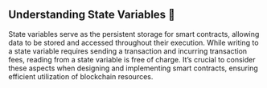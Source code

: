 ## Understanding State Variables 🔗

State variables serve as the persistent storage for smart contracts, allowing data to be stored and accessed throughout their execution. While writing to a state variable requires sending a transaction and incurring transaction fees, reading from a state variable is free of charge. It’s crucial to consider these aspects when designing and implementing smart contracts, ensuring efficient utilization of blockchain resources.
